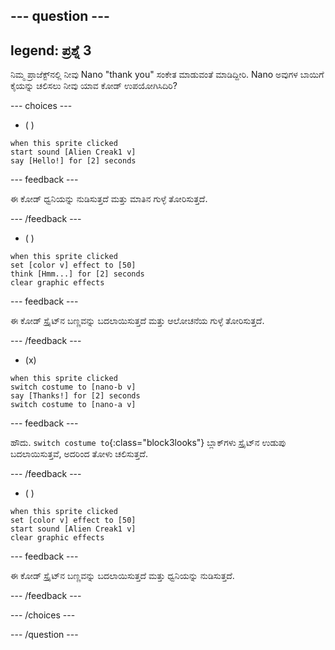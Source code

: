 
--- question ---
---
legend: ಪ್ರಶ್ನೆ 3
---

ನಿಮ್ಮ ಪ್ರಾಜೆಕ್ಟ್‌ನಲ್ಲಿ ನೀವು Nano "thank you" ಸಂಕೇತ ಮಾಡುವಂತೆ ಮಾಡಿದ್ದೀರಿ. Nano ಅವುಗಳ ಬಾಯಿಗೆ ಕೈಯನ್ನು ಚಲಿಸಲು ನೀವು ಯಾವ ಕೋಡ್‌ ಉಪಯೋಗಿಸಿದಿರಿ?

--- choices ---

- ( )
```blocks3
when this sprite clicked
start sound [Alien Creak1 v]
say [Hello!] for [2] seconds 
```

  --- feedback ---

ಈ ಕೋಡ್‌ ಧ್ವನಿಯನ್ನು ನುಡಿಸುತ್ತದೆ ಮತ್ತು ಮಾತಿನ ಗುಳ್ಳೆ ತೋರಿಸುತ್ತದೆ.

  --- /feedback ---

- ( )
```blocks3
when this sprite clicked
set [color v] effect to [50] 
think [Hmm...] for [2] seconds 
clear graphic effects 
```

  --- feedback ---

ಈ ಕೋಡ್‌ ಸ್ಪ್ರೈಟ್‌ನ ಬಣ್ಣವನ್ನು ಬದಲಾಯಿಸುತ್ತದೆ ಮತ್ತು ಆಲೋಚನೆಯ ಗುಳ್ಳೆ ತೋರಿಸುತ್ತದೆ.

  --- /feedback ---

- (x)
```blocks3
when this sprite clicked
switch costume to [nano-b v] 
say [Thanks!] for [2] seconds
switch costume to [nano-a v]
```

  --- feedback ---

ಹೌದು. `switch costume to`{:class="block3looks"} ಬ್ಲಾಕ್‌ಗಳು ಸ್ಪ್ರೈಟ್‌ನ ಉಡುಪು ಬದಲಾಯಿಸುತ್ತವೆ, ಅದರಿಂದ ತೋಳು ಚಲಿಸುತ್ತದೆ.

  --- /feedback ---

- ( )
```blocks3
when this sprite clicked
set [color v] effect to [50]
start sound [Alien Creak1 v] 
clear graphic effects 
```

  --- feedback ---

ಈ ಕೋಡ್ ಸ್ಪ್ರೈಟ್‌ನ ಬಣ್ಣವನ್ನು ಬದಲಾಯಿಸುತ್ತದೆ ಮತ್ತು ಧ್ವನಿಯನ್ನು ನುಡಿಸುತ್ತದೆ.

  --- /feedback ---

--- /choices ---

--- /question ---
